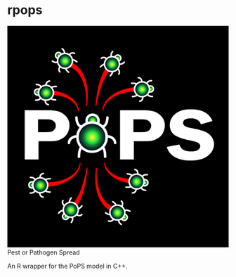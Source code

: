 # rpops

![picture](www/PoPS_Logo.png)
Pest or Pathogen Spread

An R wrapper for the PoPS model in C++. 